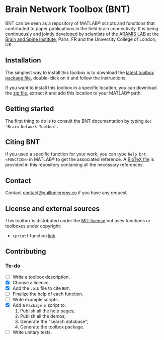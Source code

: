 # Brain Network Toolbox (BNT)

BNT can be seen as a repository of MATLAB&#174; scripts and functions that contributed to paper publications in the field brain connectivity. It is being continuously and jointly developed by scientists of the [ARAMIS LAB](http://www.aramislab.fr) at the [Brain and Spine Institute](https://icm-institute.org), Paris, FR and the University College of London, UK.

## Installation

The simplest way to install this toolbox is to download the [latest toolbox package file](https://github.com/brain-network/bnt/releases), double-click on it and follow the instructions.

If you want to install this toolbox in a specific location, you can download the [zip file](), extract it and add this location to your MATLAB&#174; path.

## Getting started

The first thing to do is to consult the BNT documentation by typing `doc 'Brain Network Toolbox'`.

## Citing BNT

If you used a specific function for your work, you can type `help bnt.<FUNCTION>` in MATLAB&#174; to get the associated reference.
A [BibTeX file](bnt.bib) is provided in this repository containing all the necessary references.

## Contact

Contact [contact@guillonjeremy.co](mailto:contact@guillonjeremy.co?Subject=%5BBNT%5D%20Request) if you have any request.

## License and external sources

This toolbox is distributed under the [MIT license](LICENSE.md) but uses functions or toolboxes under copyright:

- `cprintf` function [link](https://fr.mathworks.com/matlabcentral/fileexchange/24093-cprintf-display-formatted-colored-text-in-the-command-window)

## Contributing

### To-do

- [ ] Write a toolbox description.
- [x] Choose a licence.
- [x] Add the `.bib` file to cite `BNT`.
- [ ] Finalize the help of each function.
- [ ] Write example scripts.
- [x] Add a `Package.m` script to:
    1. Publish all the help pages;
    2. Publish all the demos;
    3. Generate the "search database";
    3. Generate the toolbox package.
- [ ] Write unitary tests.
